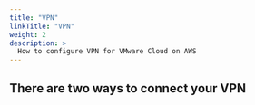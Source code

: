 ```yaml
---
title: "VPN"
linkTitle: "VPN"
weight: 2
description: >
  How to configure VPN for VMware Cloud on AWS
---
```


## There are two ways to connect your VPN
